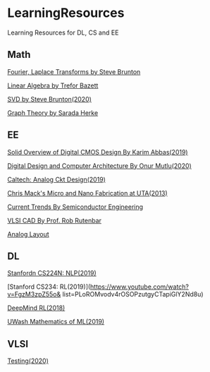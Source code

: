 # LearningResources
Learning Resources for DL, CS and EE

## Math
[Fourier, Laplace Transforms by Steve Brunton](https://www.youtube.com/watch?v=jNC0jxb0OxE&list=PLMrJAkhIeNNT_Xh3Oy0Y4LTj0Oxo8GqsC)

[Linear Algebra by Trefor Bazett](https://www.youtube.com/watch?v=ZKUqtErZCiU&list=PLHXZ9OQGMqxfUl0tcqPNTJsb7R6BqSLo6)

[SVD by Steve Brunton(2020)](https://www.youtube.com/watch?v=gXbThCXjZFM&list=PLMrJAkhIeNNSVjnsviglFoY2nXildDCcv)

[Graph Theory by Sarada Herke](https://www.youtube.com/channel/UCV8tyRakGZuXUwD-wYH1yGg)


## EE 
[Solid Overview of Digital CMOS Design By Karim Abbas(2019)](https://www.youtube.com/channel/UCHE7tZ3tzSqbr8L_kFjYAZA)

[Digital Design and Computer Architecture By Onur Mutlu(2020)](https://www.youtube.com/watch?v=AJBmIaUneB0&list=PL5Q2soXY2Zi_FRrloMa2fUYWPGiZUBQo2)

[Caltech: Analog Ckt Design(2019)](https://www.youtube.com/watch?v=403CnTftB4M&list=PLc7Gz02Znph-c2-ssFpRrzYwbzplXfXUT)

[Chris Mack's Micro and Nano Fabrication at UTA(2013)](https://www.youtube.com/watch?v=yhq2IR9Xl_Y&list=PLM2eE_hI4gSDjK4SiDbhpmpjw31Xyqfo_)

[Current Trends By Semiconductor Engineering](https://www.youtube.com/user/SperlingMediaGroup)

[VLSI CAD By Prof. Rob Rutenbar](https://www.youtube.com/watch?v=WLdbujc-aH4&list=PLai-xIlqf4Jl3BDIADGhPHMX1srl5TTRI)

[Analog Layout](https://www.youtube.com/channel/UCgZEUbcl6Ma6r-Fi7SA6c9g)

## DL
[Stanfordn CS224N: NLP(2019)](https://www.youtube.com/watch?v=8rXD5-xhemo&list=PLoROMvodv4rOhcuXMZkNm7j3fVwBBY42z)

[Stanford CS234: RL(2019)](https://www.youtube.com/watch?v=FgzM3zpZ55o&
list=PLoROMvodv4rOSOPzutgyCTapiGlY2Nd8u)

[DeepMind RL(2018)](https://www.youtube.com/watch?v=ISk80iLhdfU&list=PLqYmG7hTraZBKeNJ-JE_eyJHZ7XgBoAyb)

[UWash Mathematics of ML(2019)](https://www.youtube.com/watch?v=3wbLr-NnIKI&list=PLTPQEx-31JXhguCush5J7OGnEORofoCW9)

## VLSI

[Testing(2020)](http://tiger.ee.nctu.edu.tw/course/Testing2020/schedule.html)



